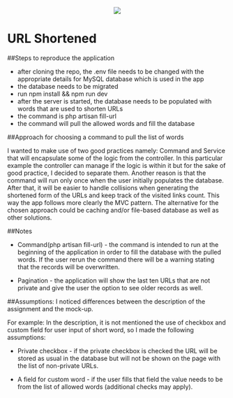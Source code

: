 <p align="center"><img src="https://s3.hallnet.co.uk/interview/task/hn-bit-logo.png"></p>


# URL Shortened

##Steps to reproduce the application

- after cloning the repo, the .env file needs to be changed with the appropriate
details for MySQL database which is used in the app
- the database needs to be migrated
- run npm install && npm run dev
- after the server is started, the database needs to be populated with words that
are used to shorten URLs
- the command is php artisan fill-url
- the command will pull the allowed words and fill the database 

##Approach for choosing a command to pull the list of words

I wanted to make use of two good practices namely:
Command and Service that will encapsulate some of the logic from the controller.
In this particular example the controller can manage if the logic is within it but
for the sake of good practice, I decided to separate them.
Another reason is that the command will run only once when the user initially populates the database. After that, it will be easier to handle collisions when generating the shortened form of the URLs and keep track of the visited links count. This way the app follows more clearly the MVC pattern. The alternative for the chosen approach could be caching and/or file-based database as well as other solutions.

##Notes

- Command(php artisan fill-url) - the command is intended to run at the beginning
  of the application in order to fill the database with the pulled words.
  If the user rerun the command there will be a warning stating
  that the records will be overwritten. 
  
- Pagination - the application will show the last ten URLs that are not private
  and give the user the option to see older records as well.


##Assumptions:
I noticed differences between the description of the assignment and the mock-up.

For example: In the description, it is not mentioned the use of checkbox and custom field for user input of short word, so I made the following assumptions:

- Private checkbox - if the private checkbox is checked the URL will be stored as usual in the database but will not be shown on the page with the list of non-private URLs.

- A field for custom word - if the user fills that field the value needs to be from the list of allowed words (additional checks may apply).


 
